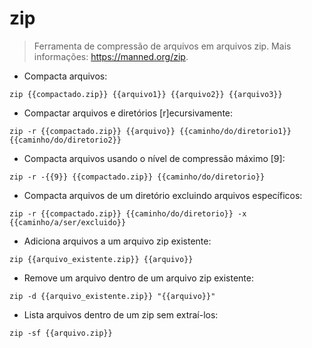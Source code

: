 # zip

> Ferramenta de compressão de arquivos em arquivos zip.
> Mais informações: <https://manned.org/zip>.

- Compacta arquivos:

`zip {{compactado.zip}} {{arquivo1}} {{arquivo2}} {{arquivo3}}`

- Compactar arquivos e diretórios [r]ecursivamente:

`zip -r {{compactado.zip}} {{arquivo}} {{caminho/do/diretorio1}} {{caminho/do/diretorio2}}`

- Compacta arquivos usando o nível de compressão máximo [9]:

`zip -r -{{9}} {{compactado.zip}} {{caminho/do/diretorio}}`

- Compacta arquivos de um diretório excluindo arquivos específicos:

`zip -r {{compactado.zip}} {{caminho/do/diretorio}} -x {{caminho/a/ser/excluido}}`

- Adiciona arquivos a um arquivo zip existente:

`zip {{arquivo_existente.zip}} {{arquivo}}`

- Remove um arquivo dentro de um arquivo zip existente:

`zip -d {{arquivo_existente.zip}} "{{arquivo}}"`

- Lista arquivos dentro de um zip sem extraí-los:

`zip -sf {{arquivo.zip}}`
